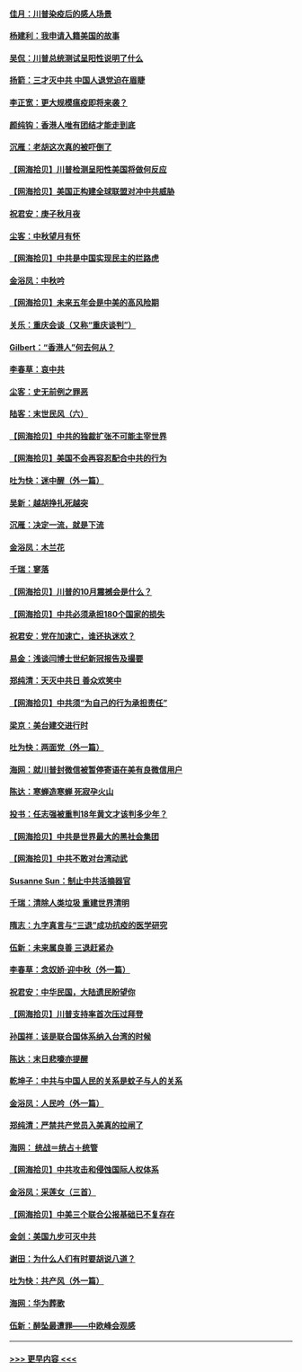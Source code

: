 #### [佳月：川普染疫后的感人场景](../pages/nsc993/n12456994.md?t=10070951) 
#### [杨建利：我申请入籍美国的故事](../pages/nsc993/n12455635.md?t=10070951) 
#### [吴侃：川普总统测试呈阳性说明了什么](../pages/nsc993/n12451869.md?t=10070951) 
#### [扬箭：三才灭中共 中国人退党迫在眉睫](../pages/nsc993/n12451842.md?t=10070951) 
#### [李正宽：更大规模瘟疫即将来袭？](../pages/nsc993/n12451455.md?t=10070951) 
#### [颜纯钩：香港人唯有团结才能走到底](../pages/nsc993/n12450870.md?t=10070951) 
#### [沉雁：老胡这次真的被吓倒了](../pages/nsc993/n12449796.md?t=10070951) 
#### [【网海拾贝】川普检测呈阳性美国将做何反应](../pages/nsc993/n12449042.md?t=10070951) 
#### [【网海拾贝】美国正构建全球联盟对冲中共威胁](../pages/nsc993/n12446580.md?t=10070951) 
#### [祝君安：庚子秋月夜](../pages/nsc993/n12445870.md?t=10070951) 
#### [尘客：中秋望月有怀](../pages/nsc993/n12444632.md?t=10070951) 
#### [【网海拾贝】中共是中国实现民主的拦路虎](../pages/nsc993/n12443573.md?t=10070951) 
#### [金浴凤：中秋吟](../pages/nsc993/n12441773.md?t=10070951) 
#### [【网海拾贝】未来五年会是中美的高风险期](../pages/nsc993/n12440760.md?t=10070951) 
#### [关乐：重庆会谈（又称“重庆谈判”）](../pages/nsc993/n12437525.md?t=10070951) 
#### [Gilbert：“香港人”何去何从？](../pages/nsc993/n12435894.md?t=10070951) 
#### [李春草：哀中共](../pages/nsc993/n12435874.md?t=10070951) 
#### [尘客：史无前例之罪恶](../pages/nsc993/n12435762.md?t=10070951) 
#### [陆客：末世民风（六）](../pages/nsc993/n12435354.md?t=10070951) 
#### [【网海拾贝】中共的独裁扩张不可能主宰世界](../pages/nsc993/n12435151.md?t=10070951) 
#### [【网海拾贝】美国不会再容忍配合中共的行为](../pages/nsc993/n12433808.md?t=10070951) 
#### [吐为快：迷中醒（外一篇）](../pages/nsc993/n12433585.md?t=10070951) 
#### [吴新：越胡挣扎死越突](../pages/nsc993/n12433562.md?t=10070951) 
#### [沉雁：决定一流，就是下流](../pages/nsc993/n12432128.md?t=10070951) 
#### [金浴凤：木兰花](../pages/nsc993/n12432124.md?t=10070951) 
#### [千瑞：寥落](../pages/nsc993/n12432071.md?t=10070951) 
#### [【网海拾贝】川普的10月震撼会是什么？](../pages/nsc993/n12431624.md?t=10070951) 
#### [【网海拾贝】中共必须承担180个国家的损失](../pages/nsc993/n12428893.md?t=10070951) 
#### [祝君安：党在加速亡，谁还执迷欢？](../pages/nsc993/n12428652.md?t=10070951) 
#### [易金：浅谈闫博士世纪新冠报告及撮要](../pages/nsc993/n12426822.md?t=10070951) 
#### [郑纯清：天灭中共日 善众欢笑中](../pages/nsc993/n12426784.md?t=10070951) 
#### [【网海拾贝】中共须“为自己的行为承担责任”](../pages/nsc993/n12426067.md?t=10070951) 
#### [梁京：美台建交进行时](../pages/nsc993/n12424066.md?t=10070951) 
#### [吐为快：两面党（外一篇）](../pages/nsc993/n12424043.md?t=10070951) 
#### [海网：就川普封微信被暂停寄语在美有良微信用户](../pages/nsc993/n12424021.md?t=10070951) 
#### [陈达：寒蝉造寒蝉 死寂孕火山](../pages/nsc993/n12423958.md?t=10070951) 
#### [投书：任志强被重判18年黄文才该判多少年？](../pages/nsc993/n12423672.md?t=10070951) 
#### [【网海拾贝】中共是世界最大的黑社会集团](../pages/nsc993/n12423543.md?t=10070951) 
#### [【网海拾贝】中共不敢对台湾动武](../pages/nsc993/n12421418.md?t=10070951) 
#### [Susanne Sun：制止中共活摘器官](../pages/nsc993/n12419654.md?t=10070951) 
#### [千瑞：清除人类垃圾 重建世界清明](../pages/nsc993/n12419414.md?t=10070951) 
#### [隋志：九字真言与“三退”成功抗疫的医学研究](../pages/nsc993/n12419248.md?t=10070951) 
#### [伍新：未来属良善 三退赶紧办](../pages/nsc993/n12418496.md?t=10070951) 
#### [李春草：念奴娇·迎中秋（外一篇）](../pages/nsc993/n12418465.md?t=10070951) 
#### [祝君安：中华民国，大陆遗民盼望你](../pages/nsc993/n12418089.md?t=10070951) 
#### [【网海拾贝】川普支持率首次压过拜登](../pages/nsc993/n12418050.md?t=10070951) 
#### [孙国祥：该是联合国体系纳入台湾的时候](../pages/nsc993/n12417369.md?t=10070951) 
#### [陈达：末日悲嚎亦提醒](../pages/nsc993/n12416736.md?t=10070951) 
#### [乾坤子：中共与中国人民的关系是蚊子与人的关系](../pages/nsc993/n12416632.md?t=10070951) 
#### [金浴凤：人民吟（外一篇）](../pages/nsc993/n12416567.md?t=10070951) 
#### [郑纯清：严禁共产党员入美真的拉闸了](../pages/nsc993/n12416550.md?t=10070951) 
#### [海网： 统战＝统占＋统管](../pages/nsc993/n12416404.md?t=10070951) 
#### [【网海拾贝】中共攻击和侵蚀国际人权体系](../pages/nsc993/n12416250.md?t=10070951) 
#### [金浴凤：采莲女（三首）](../pages/nsc993/n12415517.md?t=10070951) 
#### [【网海拾贝】中美三个联合公报基础已不复存在](../pages/nsc993/n12415054.md?t=10070951) 
#### [金剑：美国九步可灭中共](../pages/nsc993/n12413183.md?t=10070951) 
#### [谢田：为什么人们有时要胡说八道？](../pages/nsc993/n12411861.md?t=10070951) 
#### [吐为快：共产风（外一篇）](../pages/nsc993/n12411761.md?t=10070951) 
#### [海网：华为葬歌](../pages/nsc993/n12410381.md?t=10070951) 
#### [伍新：醉坠最遭罪——中欧峰会观感](../pages/nsc993/n12410364.md?t=10070951) 

----
#### [ >>> 更早内容 <<< ](../indexes/nsc993-earlier.md)
